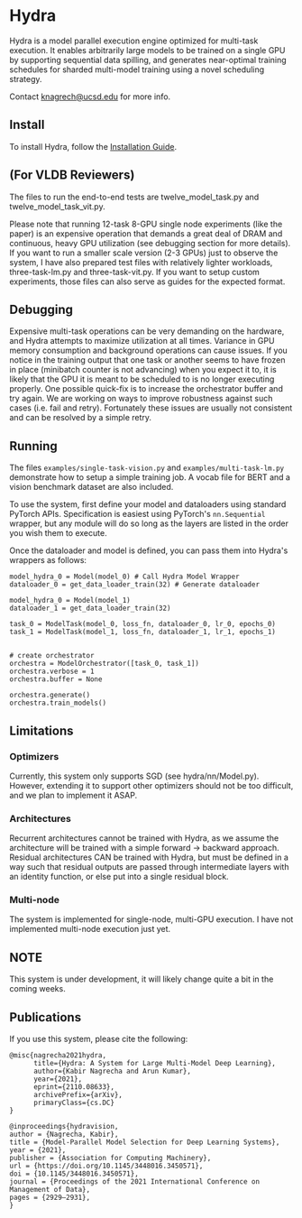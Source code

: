 # Hydra

Hydra is a model parallel execution engine optimized for multi-task execution. It enables arbitrarily large models to be trained on a single GPU by supporting sequential data spilling, and generates near-optimal training schedules for sharded multi-model training using a novel scheduling strategy.

Contact knagrech@ucsd.edu for more info.

## Install

To install Hydra, follow the [Installation Guide](https://github.com/knagrecha/hydra/blob/main/INSTALL.md).

## (For VLDB Reviewers)
The files to run the end-to-end tests are twelve_model_task.py and twelve_model_task_vit.py. 

Please note that running 12-task 8-GPU single node experiments (like the paper) is an expensive operation that demands a great deal of DRAM and continuous, heavy GPU utilization (see debugging section for more details). If you want to run a smaller scale version (2-3 GPUs) just to observe the system, I have also prepared test files with relatively lighter workloads, three-task-lm.py and three-task-vit.py. If you want to setup custom experiments, those files can also serve as guides for the expected format.


## Debugging

Expensive multi-task operations can be very demanding on the hardware, and Hydra attempts to maximize utilization at all times. Variance in GPU memory consumption and background operations can cause issues. If you notice in the training output that one task or another seems to have frozen in place (minibatch counter is not advancing) when you expect it to, it is likely that the GPU it is meant to be scheduled to is no longer executing properly. One possible quick-fix is to increase the orchestrator buffer and try again. We are working on ways to improve robustness against such cases (i.e. fail and retry). Fortunately these issues are usually not consistent and can be resolved by a simple retry.

## Running

The files `examples/single-task-vision.py` and `examples/multi-task-lm.py` demonstrate how to setup a simple training job. A vocab file for BERT and a vision benchmark dataset are also included. 

To use the system, first define your model and dataloaders using standard PyTorch APIs. Specification is easiest using PyTorch's `nn.Sequential` wrapper, but any module will do so long as the layers are listed in the order you wish them to execute.

Once the dataloader and model is defined, you can pass them into Hydra's wrappers as follows:

    model_hydra_0 = Model(model_0) # Call Hydra Model Wrapper
    dataloader_0 = get_data_loader_train(32) # Generate dataloader
    
    model_hydra_0 = Model(model_1)
    dataloader_1 = get_data_loader_train(32)
    
    task_0 = ModelTask(model_0, loss_fn, dataloader_0, lr_0, epochs_0)
    task_1 = ModelTask(model_1, loss_fn, dataloader_1, lr_1, epochs_1)


    # create orchestrator
    orchestra = ModelOrchestrator([task_0, task_1])
    orchestra.verbose = 1
    orchestra.buffer = None

    orchestra.generate()
    orchestra.train_models()


## Limitations

### Optimizers
Currently, this system only supports SGD (see hydra/nn/Model.py). However, extending it to support other optimizers
should not be too difficult, and we plan to implement it ASAP.


### Architectures
Recurrent architectures cannot be trained with Hydra, as we assume the architecture will be trained with a simple forward -> backward approach.
Residual architectures CAN be trained with Hydra, but must be defined in a way such that residual outputs are passed through intermediate layers
with an identity function, or else put into a single residual block.

### Multi-node
The system is implemented for single-node, multi-GPU execution. I have not implemented multi-node execution just yet.

## NOTE

This system is under development, it will likely change quite a bit in the coming weeks.

## Publications
If you use this system, please cite the following:
```
@misc{nagrecha2021hydra,
      title={Hydra: A System for Large Multi-Model Deep Learning}, 
      author={Kabir Nagrecha and Arun Kumar},
      year={2021},
      eprint={2110.08633},
      archivePrefix={arXiv},
      primaryClass={cs.DC}
}

@inproceedings{hydravision,
author = {Nagrecha, Kabir},
title = {Model-Parallel Model Selection for Deep Learning Systems},
year = {2021},
publisher = {Association for Computing Machinery},
url = {https://doi.org/10.1145/3448016.3450571},
doi = {10.1145/3448016.3450571},
journal = {Proceedings of the 2021 International Conference on Management of Data},
pages = {2929–2931},
}


```

